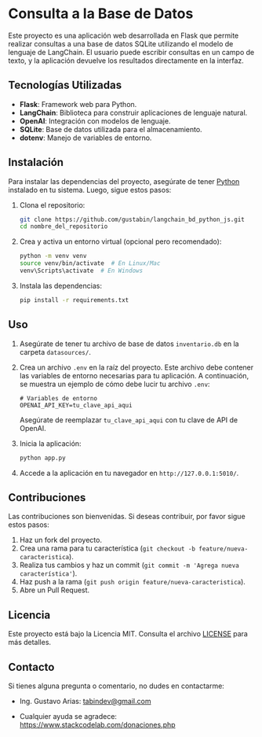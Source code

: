 # Consulta a la Base de Datos

Este proyecto es una aplicación web desarrollada en Flask que permite realizar consultas a una base de datos SQLite utilizando el modelo de lenguaje de LangChain. El usuario puede escribir consultas en un campo de texto, y la aplicación devuelve los resultados directamente en la interfaz.

## Tecnologías Utilizadas

- **Flask**: Framework web para Python.
- **LangChain**: Biblioteca para construir aplicaciones de lenguaje natural.
- **OpenAI**: Integración con modelos de lenguaje.
- **SQLite**: Base de datos utilizada para el almacenamiento.
- **dotenv**: Manejo de variables de entorno.

## Instalación

Para instalar las dependencias del proyecto, asegúrate de tener [Python](https://www.python.org/downloads/) instalado en tu sistema. Luego, sigue estos pasos:

1. Clona el repositorio:
    ```bash
    git clone https://github.com/gustabin/langchain_bd_python_js.git
    cd nombre_del_repositorio
    ```

2. Crea y activa un entorno virtual (opcional pero recomendado):
    ```bash
    python -m venv venv
    source venv/bin/activate  # En Linux/Mac
    venv\Scripts\activate  # En Windows
    ```

3. Instala las dependencias:
    ```bash
    pip install -r requirements.txt
    ```

## Uso

1. Asegúrate de tener tu archivo de base de datos `inventario.db` en la carpeta `datasources/`.
2. Crea un archivo `.env` en la raíz del proyecto. Este archivo debe contener las variables de entorno necesarias para tu aplicación. A continuación, se muestra un ejemplo de cómo debe lucir tu archivo `.env`:

    ```env
    # Variables de entorno
    OPENAI_API_KEY=tu_clave_api_aqui
    ```

   Asegúrate de reemplazar `tu_clave_api_aqui` con tu clave de API de OpenAI.

3. Inicia la aplicación:
    ```bash
    python app.py
    ```

4. Accede a la aplicación en tu navegador en `http://127.0.0.1:5010/`.

## Contribuciones

Las contribuciones son bienvenidas. Si deseas contribuir, por favor sigue estos pasos:

1. Haz un fork del proyecto.
2. Crea una rama para tu característica (`git checkout -b feature/nueva-caracteristica`).
3. Realiza tus cambios y haz un commit (`git commit -m 'Agrega nueva característica'`).
4. Haz push a la rama (`git push origin feature/nueva-caracteristica`).
5. Abre un Pull Request.

## Licencia

Este proyecto está bajo la Licencia MIT. Consulta el archivo [LICENSE](LICENSE) para más detalles.

## Contacto

Si tienes alguna pregunta o comentario, no dudes en contactarme:

- Ing. Gustavo Arias: [tabindev@gmail.com](mailto:tabindev@gmail.com)

- Cualquier ayuda se agradece: https://www.stackcodelab.com/donaciones.php

